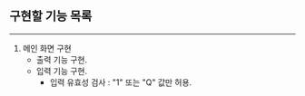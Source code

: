 ## 구현할 기능 목록
---
1. 메인 화면 구현
    - 출력 기능 구현.
    - 입력 기능 구현.
        - 입력 유효성 검사 : "1" 또는 "Q" 값만 허용.